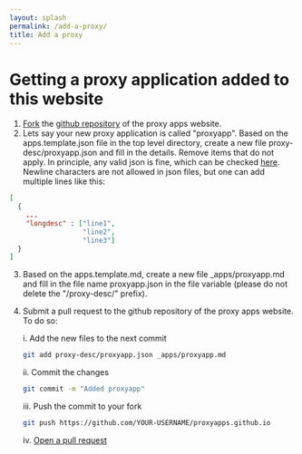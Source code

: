 ```yaml
---
layout: splash
permalink: /add-a-proxy/
title: Add a proxy 
---
```


# Getting a proxy application added to this website

1. [Fork](https://help.github.com/articles/fork-a-repo/) the [github
repository](http://github.com/proxyapps/proxyapps.github.io) of the proxy apps
website.
2. Lets say your new proxy application is called "proxyapp". Based on the
apps.template.json file in the top level directory, create a new file
proxy-desc/proxyapp.json and fill in the details. Remove items that do not
apply. In principle, any valid json is fine, which can be
checked [here](https://jsonlint.com/). Newline characters are not allowed in
json files, but one can add multiple lines like this:
```json
[
  { 
    ...
    "longdesc" : ["line1",
                  "line2",
                  "line3"]
  }
]     
```
3. Based on the apps.template.md, create a new file _apps/proxyapp.md and fill
in the file name proxyapp.json in the file variable (please do not delete the
"/proxy-desc/" prefix).
4. Submit a pull request to the github repository of the proxy apps website.
To do so:

      i. Add the new files to the next commit   
      ```sh
      git add proxy-desc/proxyapp.json _apps/proxyapp.md
      ```
      ii. Commit the changes
      ```sh
      git commit -m "Added proxyapp"
      ```
      iii. Push the commit to your fork
      ```sh
      git push https://github.com/YOUR-USERNAME/proxyapps.github.io
      ```
      iv. [Open a pull request](https://help.github.com/articles/creating-a-pull-request/)

